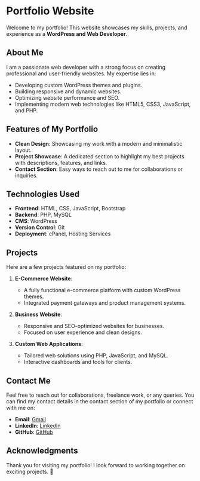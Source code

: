 # Portfolio Website

Welcome to my portfolio! This website showcases my skills, projects, and experience as a **WordPress and Web Developer**.

## About Me

I am a passionate web developer with a strong focus on creating professional and user-friendly websites. My expertise lies in:

- Developing custom WordPress themes and plugins.
- Building responsive and dynamic websites.
- Optimizing website performance and SEO.
- Implementing modern web technologies like HTML5, CSS3, JavaScript, and PHP.

## Features of My Portfolio

- **Clean Design**: Showcasing my work with a modern and minimalistic layout.
- **Project Showcase**: A dedicated section to highlight my best projects with descriptions, features, and links.
- **Contact Section**: Easy ways to reach out to me for collaborations or inquiries.

## Technologies Used

- **Frontend**: HTML, CSS, JavaScript, Bootstrap
- **Backend**: PHP, MySQL
- **CMS**: WordPress
- **Version Control**: Git
- **Deployment**: cPanel, Hosting Services

## Projects

Here are a few projects featured on my portfolio:

1. **E-Commerce Website**:
   - A fully functional e-commerce platform with custom WordPress themes.
   - Integrated payment gateways and product management systems.

2. **Business Website**:
   - Responsive and SEO-optimized websites for businesses.
   - Focused on user experience and clean designs.

3. **Custom Web Applications**:
   - Tailored web solutions using PHP, JavaScript, and MySQL.
   - Interactive dashboards and tools for clients.

## Contact Me

Feel free to reach out for collaborations, freelance work, or any queries. You can find my contact details in the contact section of my portfolio or connect with me on:

- **Email**: [Gmail](mailto:aloksharma7834@gmail.com)
- **LinkedIn**: [LinkedIn](https://www.linkedin.com/in/rajusharma78/)
- **GitHub**: [GitHub](https://github.com/Aloksharma7)

## Acknowledgments

Thank you for visiting my portfolio! I look forward to working together on exciting projects. 🚀
